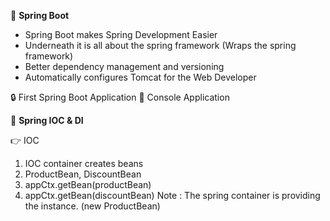 :beginner: **Spring Boot**  

- Spring Boot makes Spring Development Easier
- Underneath it is all about the spring framework (Wraps the spring framework)
- Better dependency management and versioning
- Automatically configures Tomcat for the Web Developer

:lock: First Spring Boot Application
:key: Console Application  

:beginner: **Spring IOC & DI**

:point_right: IOC  

1. IOC container creates beans
2. ProductBean, DiscountBean
3. appCtx.getBean(productBean) 
4. appCtx.getBean(discountBean)
Note : The spring container is providing the instance. (new ProductBean)
  
